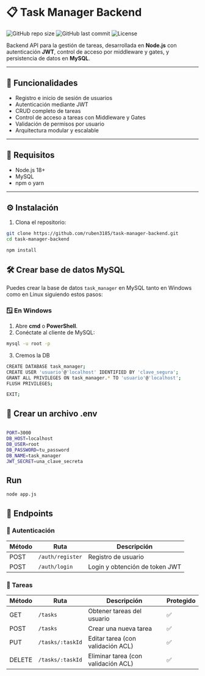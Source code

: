 # 📋 Task Manager Backend
![GitHub repo size](https://img.shields.io/github/repo-size/ruben3185/task-manager-backend?style=flat-square)
![GitHub last commit](https://img.shields.io/github/last-commit/ruben3185/task-manager-backend?style=flat-square)
![License](https://img.shields.io/github/license/ruben3185/task-manager-backend?style=flat-square)

Backend API para la gestión de tareas, desarrollada en **Node.js** con autenticación **JWT**, control de acceso por middleware y gates, y persistencia de datos en **MySQL**.

---

## 🚀 Funcionalidades

- Registro e inicio de sesión de usuarios
- Autenticación mediante JWT
- CRUD completo de tareas
- Control de acceso a tareas con Middleware y Gates
- Validación de permisos por usuario
- Arquitectura modular y escalable

---

## 🧾 Requisitos

- Node.js 18+
- MySQL
- npm o yarn

---

## ⚙️ Instalación

1. Clona el repositorio:

```bash
git clone https://github.com/ruben3185/task-manager-backend.git
cd task-manager-backend

npm install
```

## 🛠 Crear base de datos MySQL

Puedes crear la base de datos `task_manager` en MySQL tanto en Windows como en Linux siguiendo estos pasos:

### 🪟 En Windows

1. Abre **cmd** o **PowerShell**.
2. Conéctate al cliente de MySQL:

```bash
mysql -u root -p
```

3. Cremos la DB 

```bash
CREATE DATABASE task_manager;
CREATE USER 'usuario'@'localhost' IDENTIFIED BY 'clave_segura';
GRANT ALL PRIVILEGES ON task_manager.* TO 'usuario'@'localhost';
FLUSH PRIVILEGES;

EXIT;
```


## 🧾 Crear un archivo .env 

```bash

PORT=3000
DB_HOST=localhost
DB_USER=root
DB_PASSWORD=tu_password
DB_NAME=task_manager
JWT_SECRET=una_clave_secreta

```


## Run 
```bash
node app.js
```

## 📨 Endpoints

### 🔐 Autenticación

| Método | Ruta           | Descripción                  |
|--------|----------------|------------------------------|
| POST   | `/auth/register` | Registro de usuario          |
| POST   | `/auth/login`    | Login y obtención de token JWT |

### 📝 Tareas

| Método | Ruta             | Descripción                          | Protegido |
|--------|------------------|--------------------------------------|-----------|
| GET    | `/tasks`         | Obtener tareas del usuario           | ✅        |
| POST   | `/tasks`         | Crear una nueva tarea                | ✅        |
| PUT    | `/tasks/:taskId` | Editar tarea (con validación ACL)    | ✅        |
| DELETE | `/tasks/:taskId` | Eliminar tarea (con validación ACL)  | ✅        |
